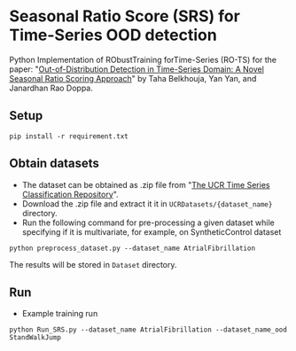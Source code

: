 # Seasonal Ratio Score (SRS) for Time-Series OOD detection
Python Implementation of RObustTraining forTime-Series (RO-TS) for the paper: "[Out-of-Distribution Detection in Time-Series Domain: A Novel Seasonal Ratio Scoring Approach]()" by Taha Belkhouja, Yan Yan, and Janardhan Rao Doppa.

## Setup 
```
pip install -r requirement.txt
```

## Obtain datasets
- The dataset can be obtained as .zip file from "[The UCR Time Series Classification Repository](http://www.timeseriesclassification.com/dataset.php)".
- Download the .zip file and extract it it in `UCRDatasets/{dataset_name}` directory.
- Run the following command for pre-processing a given dataset while specifying if it is multivariate, for example, on SyntheticControl dataset
```
python preprocess_dataset.py --dataset_name AtrialFibrillation
```
The results will be stored in `Dataset` directory. 

## Run
- Example  training run
```
python Run_SRS.py --dataset_name AtrialFibrillation --dataset_name_ood StandWalkJump
```
